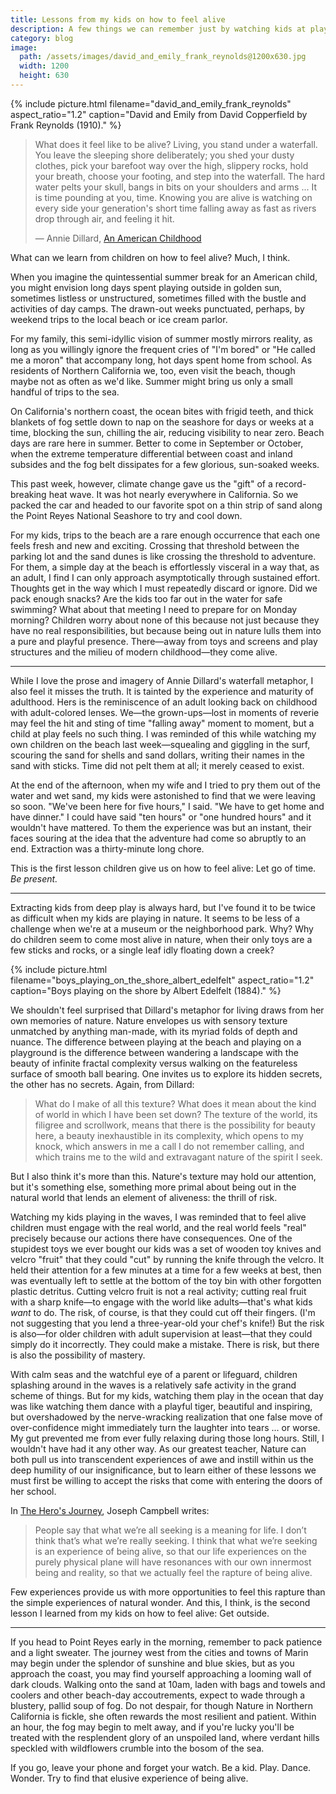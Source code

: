```yaml
---
title: Lessons from my kids on how to feel alive
description: A few things we can remember just by watching kids at play in the natural world.
category: blog
image:
  path: /assets/images/david_and_emily_frank_reynolds@1200x630.jpg
  width: 1200
  height: 630
---
```


{% include picture.html filename="david_and_emily_frank_reynolds" aspect_ratio="1.2" caption="David and Emily from David Copperfield by Frank Reynolds (1910)." %}

>What does it feel like to be alive? Living, you stand under a waterfall. You
>leave the sleeping shore deliberately; you shed your dusty clothes, pick your
>barefoot way over the high, slippery rocks, hold your breath, choose your
>footing, and step into the waterfall. The hard water pelts your skull, bangs in
>bits on your shoulders and arms ... It is time pounding at you, time. Knowing
>you are alive is watching on every side your generation's short time falling
>away as fast as rivers drop through air, and feeling it hit. 
>
>— Annie Dillard, [An American Childhood](https://bookshop.org/p/books/an-american-childhood-annie-dillard/1441342)

What can we learn from children on how to feel alive? Much, I think.

When you imagine the quintessential summer break for an American child, you
might envision long days spent playing outside in golden sun, sometimes listless
or unstructured, sometimes filled with the bustle and activities of day camps.
The drawn-out weeks punctuated, perhaps, by weekend trips to the local beach or
ice cream parlor. 

For my family, this semi-idyllic vision of summer mostly mirrors reality, as
long as you willingly ignore the frequent cries of "I'm bored" or "He called me
a moron" that accompany long, hot days spent home from school. As residents of
Northern California we, too, even visit the beach, though maybe not as often as
we'd like. Summer might bring us only a small handful of trips to the sea. 

On California's northern coast, the ocean bites with frigid teeth, and thick
blankets of fog settle down to nap on the seashore for days or weeks at a time,
blocking the sun, chilling the air, reducing visibility to near zero. Beach days
are rare here in summer. Better to come in September or October, when the
extreme temperature differential between coast and inland subsides and the fog
belt dissipates for a few glorious, sun-soaked weeks.

This past week, however, climate change gave us the "gift" of a record-breaking
heat wave. It was hot nearly everywhere in California. So we packed the car and
headed to our favorite spot on a thin strip of sand along the Point Reyes
National Seashore to try and cool down.

For my kids, trips to the beach are a rare enough occurrence that each one feels
fresh and new and exciting. Crossing that threshold between the parking lot and
the sand dunes is like crossing the threshold to adventure. For them, a simple
day at the beach is effortlessly visceral in a way that, as an adult, I find I
can only approach asymptotically through sustained effort. Thoughts get in the
way which I must repeatedly discard or ignore. Did we pack enough snacks? Are
the kids too far out in the water for safe swimming? What about that meeting I
need to prepare for on Monday morning? Children worry about none of this because
not just because they have no real responsibilities, but because being out in
nature lulls them into a pure and playful presence. There—away from toys and
screens and play structures and the milieu of modern childhood—they come alive.

---

While I love the prose and imagery of Annie Dillard's waterfall metaphor, I also
feel it misses the truth. It is tainted by the experience and maturity of
adulthood. Hers is the reminiscence of an adult looking back on childhood with
adult-colored lenses. We—the grown-ups—lost in moments of reverie may feel the
hit and sting of time "falling away" moment to moment, but a child at play feels
no such thing. I was reminded of this while watching my own children on the
beach last week—squealing and giggling in the surf, scouring the sand for shells
and sand dollars, writing their names in the sand with sticks. Time did not pelt
them at all; it merely ceased to exist.

At the end of the afternoon, when my wife and I tried to pry them out of the
water and wet sand, my kids were astonished to find that we were leaving so
soon. "We've been here for five hours," I said. "We have to get home and have
dinner." I could have said "ten hours" or "one hundred hours" and it wouldn't
have mattered. To them the experience was but an instant, their faces souring at
the idea that the adventure had come so abruptly to an end. Extraction was a
thirty-minute long chore.

This is the first lesson children give us on how to feel alive: Let go of time.
*Be present.*

---

Extracting kids from deep play is always hard, but I've found it to be twice as
difficult when my kids are playing in nature. It seems to be less of a challenge
when we're at a museum or the neighborhood park. Why? Why do children seem to
come most alive in nature, when their only toys are a few
sticks and rocks, or a single leaf idly floating down a creek?

{% include picture.html filename="boys_playing_on_the_shore_albert_edelfelt" aspect_ratio="1.2" caption="Boys playing on the shore by Albert Edelfelt (1884)." %}

We shouldn't feel surprised that Dillard's metaphor for living draws from her
own memories of nature. Nature envelopes us with sensory texture unmatched by
anything man-made, with its myriad folds of depth and nuance. The difference
between playing at the beach and playing on a playground is the difference
between wandering a landscape with the beauty of infinite fractal complexity
versus walking on the featureless surface of smooth ball bearing. One invites us
to explore its hidden secrets, the other has no secrets. Again, from Dillard:

>What do I make of all this texture? What does it mean about the kind of world
in which I have been set down? The texture of the world, its filigree and
scrollwork, means that there is the possibility for beauty here, a beauty
inexhaustible in its complexity, which opens to my knock, which answers in me a
call I do not remember calling, and which trains me to the wild and extravagant
nature of the spirit I seek.

But I also think it's more than this. Nature's texture may hold our attention,
but it's something else, something more primal about being out in the natural
world that lends an element of aliveness: the thrill of risk.

Watching my kids playing in the waves, I was reminded that to feel alive
children must engage with the real world, and the real world feels "real"
precisely because our actions there have consequences. One of the stupidest toys
we ever bought our kids was a set of wooden toy knives and velcro "fruit" that
they could "cut" by running the knife through the velcro. It held their
attention for a few minutes at a time for a few weeks at best, then was
eventually left to settle at the bottom of the toy bin with other forgotten
plastic detritus. Cutting velcro fruit is not a real activity; cutting real
fruit with a sharp knife—to engage with the world like adults—that's what kids
*want* to do. The risk, of course, is that they could cut off their fingers.
(I'm not suggesting that you lend a three-year-old your chef's knife!) But the
risk is also—for older children with adult supervision at least—that they could
simply do it incorrectly. They could make a mistake. There is risk, but there is
also the possibility of mastery.

With calm seas and the watchful eye of a parent or lifeguard, children splashing
around in the waves is a relatively safe activity in the grand scheme of things.
But for my kids, watching them play in the ocean that day was like watching them
dance with a playful tiger, beautiful and inspiring, but overshadowed by the
nerve-wracking realization that one false move of over-confidence might
immediately turn the laughter into tears ... or worse. My gut prevented me from
ever fully relaxing during those long hours. Still, I wouldn't have had it any
other way. As our greatest teacher, Nature can both pull us into transcendent
experiences of awe and instill within us the deep humility of our
insignificance, but to learn either of these lessons we must first be willing to
accept the risks that come with entering the doors of her school.

In [The Hero's Journey](https://bookshop.org/p/books/the-hero-s-journey-joseph-campbell-on-his-life-and-work-joseph-campbell/10949720), Joseph Campbell writes:

>People say that what we’re all seeking is a meaning for life. I don’t think
>that’s what we’re really seeking. I think that what we’re seeking is an
>experience of being alive, so that our life experiences on the purely physical
>plane will have resonances with our own innermost being and reality, so that we
>actually feel the rapture of being alive.

Few experiences provide us with more opportunities to feel this rapture than the
simple experiences of natural wonder. And this, I think, is the second lesson I
learned from my kids on how to feel alive: Get outside.

---

If you head to Point Reyes early in the morning, remember to pack patience and a
light sweater. The journey west from the cities and towns of Marin may begin
under the splendor of sunshine and blue skies, but as you approach the coast,
you may find yourself approaching a looming wall of dark clouds. Walking onto
the sand at 10am, laden with bags and towels and coolers and other beach-day
accoutrements, expect to wade through a blustery, pallid soup of fog. Do not
despair, for though Nature in Northern California is fickle, she often rewards
the most resilient and patient. Within an hour, the fog may begin to melt away,
and if you're lucky you'll be treated with the resplendent glory of an unspoiled
land, where verdant hills speckled with wildflowers crumble into the bosom of
the sea.

If you go, leave your phone and forget your watch. Be a kid. Play. Dance.
Wonder. Try to find that elusive experience of being alive.
